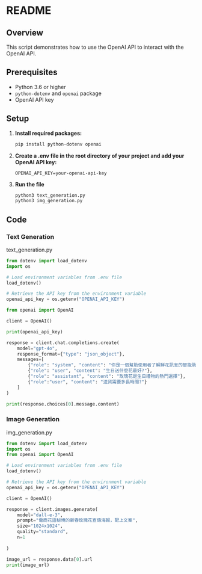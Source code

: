 # README

## Overview

This script demonstrates how to use the OpenAI API to interact with the OpenAI API.

## Prerequisites

- Python 3.6 or higher
- `python-dotenv` and `openai` package
- OpenAI API key

## Setup

1. **Install required packages:**
   ```sh
   pip install python-dotenv openai
   ```
2. **Create a .env file in the root directory of your project and add your OpenAI API key:**
   ```env
   OPENAI_API_KEY=your-openai-api-key
   ```
3. **Run the file**
   ```sh
   python3 text_generation.py
   python3 img_generation.py
   ```

## Code
### Text Generation
text_generation.py
```python
from dotenv import load_dotenv
import os

# Load environment variables from .env file
load_dotenv()

# Retrieve the API key from the environment variable
openai_api_key = os.getenv("OPENAI_API_KEY")

from openai import OpenAI

client = OpenAI()

print(openai_api_key)

response = client.chat.completions.create(
    model="gpt-4o",
    response_format={"type": "json_object"},
    messages=[
        {"role": "system", "content": "你是一個幫助使用者了解鮮花訊息的智能助手，並能夠輸出JSON格式的內容"},
        {"role": "user", "content": "生日送什麼花最好?"},
        {"role": "assistant", "content": "玫瑰花是生日禮物的熱門選擇"},
        {"role":"user", "content": "送貨需要多長時間?"}
    ]
)

print(response.choices[0].message.content)
```

### Image Generation
img_generation.py
```python
from dotenv import load_dotenv
import os
from openai import OpenAI

# Load environment variables from .env file
load_dotenv()

# Retrieve the API key from the environment variable
openai_api_key = os.getenv("OPENAI_API_KEY")

client = OpenAI()

response = client.images.generate(
    model="dall-e-3",
    prompt="電商花語秘境的新春玫瑰花宣傳海報，配上文案",
    size="1024x1024",
    quality="standard",
    n=1
    
)

image_url = response.data[0].url
print(image_url)
```